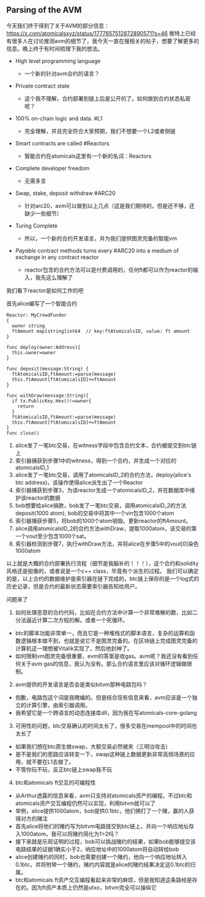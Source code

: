 ## Parsing of the AVM

今天我们终于得到了关于AVM的部分信息：https://x.com/atomicalsxyz/status/1777657512872890571?s=46
推特上已经有很多人在讨论推测avm的细节了，我今天一直在搜相关的帖子，想要了解更多的信息。晚上终于有时间梳理下我的想法。

- High level programming language
  - 一个新的针对avm合约的语言？

- Private contract state
  - 这个我不理解，合约部署到链上后是公开的了。如何做到合约状态私密呢？

- 100% on-chain logic and data. #L1
  - 完全理解，并且完全符合大家预期，我们不想要一个L2或者侧链

- Smart contracts are called #Reactors
  - 智能合约在atomicals这里有一个新的名词：Reactors

- Complete developer freedom
  - 无需多言
- Swap, stake, deposit withdraw #ARC20 
  - 针对arc20，avm可以做到以上几点（这是我们期待的，但是还不够，还缺少一些细节）

- Turing Complete
  - 所以，一个新的合约开发语言，并为我们提供图灵完备的智能vm

- *Payable* contract methods turns every #ARC20 into a medium of exchange in any contract reactor
  - reactor包含的合约方法可以是付费调用的，任何ft都可以作为reactor的输入，我先这么理解了

我们看下reactor是如何工作的吧

首先alice编写了一个智能合约
``` 
Reactor: MyCrowdFunder
{
  owner string
  ftAmount map[string]int64  // key:ftAtomicalsID, value: ft amount
}

func deploy(owner:Address){
  this.owner=owner
}

func deposit(message:String) {
  ftAtomicalsID,ftAmount:=parse(message)
  this.ftAmount[ftAtomicalsID]+=ftAmount
}

func withDraw(message:String){
  if tx.PublicKey.Hex()!=owner{
    return 
  }
  ftAtomicalsID,ftAmount:=parse(message)
  this.ftAmount[ftAtomicalsID]+=ftAmount
}
func close()
``` 
1. alice发了一笔btc交易，在witness字段中包含合约文本，合约被提交到btc链上
2. 索引器捕获到步骤1中的witness，得到一个合约，并生成一个对应的atomicalsID_1
3. alice发了一笔btc交易，调用了atomicalsID_2的合约方法，deploy(alice's btc address)，该操作使得alice派生出了一个Reactor
4. 索引器捕获到步骤3，为该reactor生成一个atomicalsID_2，并在数据库中维护该reactor的数据
5. bob想要给alice捐款，bob发了一笔btc交易，调用atomicalsID_2的方法deposit(1000 atom), bob的交易中将其中一个vin包含1000个atom
6. 索引器捕获步骤5，将bob的1000个atom销毁。更新reactor的ftAmount。
7. alice调用atomicalsID_2的合约方法withDraw，提取1000atom，该交易的第一个vout至少包含1000个sat。
8. 索引器检测到步骤7，执行withDraw方法，并将alice在步骤5中的vout[0]染色1000atom

以上就是大概的合约部署执行流程（细节是我脑补的！！！），这个合约和solidity风格还是挺像的，或者说是一个c++ class，毕竟有个派生的过程。
我们可以确定的是，以上合约的数据维护是索引器在链下完成的，btc链上保存的是一个log式的历史记录，但是合约的最新状态需要索引器告知给用户。

问题来了

1. 如何处理恶意的合约代码，比如在合约方法中计算一个非常难解的数，比如二分法逼近计算二次方程的解。或者一个死循环。
  - btc的脚本功能非常单一，而且它是一种堆栈式的脚本语言，复杂的运算和函数逻辑根本做不到，也就是说它不是图灵完备的。在区块链上完成图灵完备的计算机这一理想被Vitalik实现了，然后他封神了。
  - 如何限制vm图灵完备很重要，evm的答案是收gas。avm呢？我还没有看到任何关于avm gas的信息，我认为没有。那么合约语言里应该对循环逻辑做限制。

2. avm提供的开发语言是否会是类似bitvm那种电路包吗？
  - 抱歉，电路包这个词是我瞎编的。但是结合现有信息来看，avm应该是一个独立的计算引擎，由索引器调用。
  - 我希望它是一个跨语言的动态连接库dll，因为我在写atomicals-core-golang

3. 可用性的问题，btc交易确认的时间太长了，很多交易在mempool中的时间也太长了
  - 如果我们想在btc原生做swap，大额交易必然被夹（三明治攻击）
  - 是不是我们的思路应该转变一下，swap这种链上数据更新非常高频场景的应用，就不要在L1去做了。
  - 不管你玩不玩，反正btc链上swap我不玩

4. btc和atomicals ft交互的可编程性
  - 从Arthur透露的信息来看，avm只支持对atomicals资产的编程。不过btc和atomicals资产交互编程仍然可以实现，利用bitvm就可以了
  - 举例，alice提供1000atom，bob提供0.1btc，他们俩打了一个赌，赢的人获得对方的赌注
  - 首先alice将他们的赌约写为bitvm电路提交到btc链上，并向一个响应地址存入1000atom。我可以将赌约简化为1>2吗？
  - 接下来就是乐观证明的过程，bob可以挑战赌约的结果，如果bob能够提交该电路结果的证据1确实小于2，响应地址中的1000atom将自动转给bob
  - alice创建赌约的同时，bob也需要创建一个赌约，他向一个响应地址转入0.1btc，并将附带一个赌约，赌约内容就是alice的赌约结果决定这0.1btc的归属。
  - btc和atomicals ft资产交互编程看起来非常的麻烦，但是我知道这条路经是存在的。因为ft资产本质上仍然是utxo，bitvm完全可以操纵它